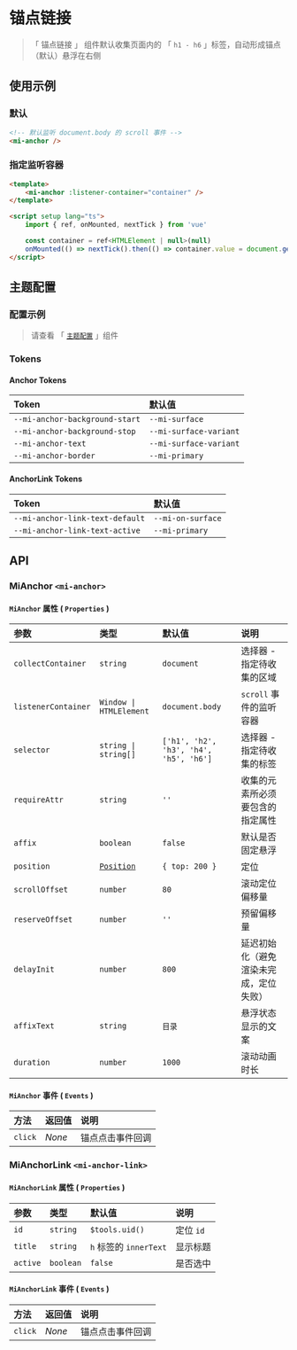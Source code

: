 # 锚点链接

> 「 锚点链接 」 组件默认收集页面内的 「 `h1 - h6` 」标签，自动形成锚点（默认）悬浮在右侧

## 使用示例

### 默认

```html
<!-- 默认监听 document.body 的 scroll 事件 -->
<mi-anchor />
```

### 指定监听容器

```html
<template>
    <mi-anchor :listener-container="container" />
</template>

<script setup lang="ts">
    import { ref, onMounted, nextTick } from 'vue'

    const container = ref<HTMLElement | null>(null)
    onMounted(() => nextTick().then(() => container.value = document.getElement('mi-anchor-container')))
</script>
```

## 主题配置

### 配置示例

> 请查看 「 [`主题配置`](../theme/README.md) 」组件

### Tokens

#### Anchor Tokens

| Token | 默认值
| :---- | :----
| `--mi-anchor-background-start` | `--mi-surface`
| `--mi-anchor-background-stop` | `--mi-surface-variant`
| `--mi-anchor-text` | `--mi-surface-variant`
| `--mi-anchor-border` | `--mi-primary`

#### AnchorLink Tokens

| Token | 默认值
| :---- | :----
| `--mi-anchor-link-text-default` | `--mi-on-surface`
| `--mi-anchor-link-text-active` | `--mi-primary`

## API

### MiAnchor `<mi-anchor>`

#### `MiAnchor` 属性 ( `Properties` )

| 参数 | 类型 | 默认值 | 说明
| :---- | :---- | :---- | :----
| `collectContainer` | `string` | `document` | 选择器 - 指定待收集的区域
| `listenerContainer` | `Window \| HTMLElement` | `document.body` | `scroll` 事件的监听容器
| `selector` | `string \| string[]` | `['h1', 'h2', 'h3', 'h4', 'h5', 'h6']` | 选择器 - 指定待收集的标签
| `requireAttr` | `string` | `''` | 收集的元素所必须要包含的指定属性
| `affix` | `boolean` | `false` | 默认是否固定悬浮
| `position` | [`Position`](../../utils/README.md) | `{ top: 200 }` | 定位
| `scrollOffset` | `number` | `80` | 滚动定位偏移量
| `reserveOffset` | `number` | `''` | 预留偏移量
| `delayInit` | `number` | `800` | 延迟初始化（避免渲染未完成，定位失败）
| `affixText` | `string` | `目录` | 悬浮状态显示的文案
| `duration` | `number` | `1000` | 滚动动画时长

#### `MiAnchor` 事件 ( `Events` )

| 方法 | 返回值 | 说明
| :---- | :---- | :----
| `click` | *None* | 锚点点击事件回调

### MiAnchorLink `<mi-anchor-link>`

#### `MiAnchorLink` 属性 ( `Properties` )

| 参数 | 类型 | 默认值 | 说明
| :---- | :---- | :---- | :----
| `id` | `string` | `$tools.uid()` | 定位 `id`
| `title` | `string` | `h` 标签的 `innerText` | 显示标题
| `active` | `boolean` | `false` | 是否选中

#### `MiAnchorLink` 事件 ( `Events` )

| 方法 | 返回值 | 说明
| :---- | :---- | :----
| `click` | *None* | 锚点点击事件回调
